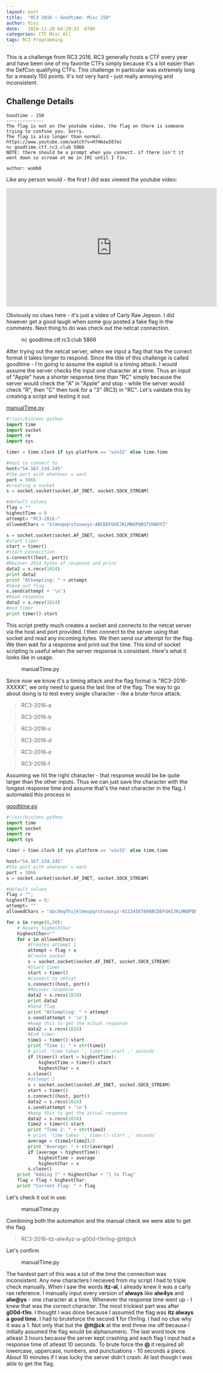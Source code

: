 ```yaml
---
layout: post
title:  "RC3 2016 ~ Goodtime: Misc 150"
author: Vivi
date:   2016-11-20 04:29:33 -0700
categories: CTF Misc All
tags: RC3 Programming
---	
```


This is a challenge from RC3 2016. RC3 generally hosts a CTF every year and have been one of my favorite CTFs simply because it's a lot easier than the DefCon qualifying CTFs. This challenge in particular was extremely long for a measly 150 points. It's not very hard - just really annoying and inconsistent.


**Challenge Details**
------------------

```
Goodtime - 150
--------------
The flag is not on the youtube video, the flag on there is someone trying to confuse you. Sorry.
The flag is also longer than normal.
https://www.youtube.com/watch?v=H7HmzwI67ec
nc goodtime.ctf.rc3.club 5866
NOTE: there should be a prompt when you connect. if there isn't it went down so scream at me in IRC until I fix.

author: wumb0
```

Like any person would - the first I did was viewed the youtube video:

<iframe width="560" height="315" src="https://www.youtube.com/embed/H7HmzwI67ec" frameborder="0" allowfullscreen></iframe>

Obviously no clues here - it's just a video of Carly Rae Jepson. I did however get a good laugh when some guy posted a fake flag in the comments. Next thing to do was check out the netcat connection.

<figure>
<script height="800" type="text/javascript" src="https://asciinema.org/a/93602.js" id="asciicast-93602" async ></script>
   <figcaption> nc goodtime.ctf.rc3.club 5866</figcaption>
</figure>

After trying out the netcat server, when we input a flag that has the correct format it takes longer to respond. Since the title of this challenge is called goodtime - I'm going to assume the exploit is a timing attack. I would assume the server checks the input one character at a time. Thus an input of "Apple" have a shorter response time than "RC" simply because the server would check the "A" in "Apple" and stop - while the server would check "R", then "C" then look for a "3" (RC3) in "RC". Let's validate this by creating a script and testing it out.

[manualTime.py]({{site.github.url}}/assets/rc3/goodtime/manualTime.py)


```python
#!/usr/bin/env python
import time
import socket
import re
import sys

timer = time.clock if sys.platform == 'win32' else time.time

#host to connect to
host="54.167.134.245"
#the port with whatever u want 
port = 5866
#creating a socket
s = socket.socket(socket.AF_INET, socket.SOCK_STREAM)

#default values
flag = ""
highestTime = 0
attempt= "RC3-2016-"
allowedChars = "klmnopqrstuvwxyz-ABCDEFGHIJKLMNOPQRSTUVWXYZ"

s = socket.socket(socket.AF_INET, socket.SOCK_STREAM)
#start timer
start = timer()
#start connecction
s.connect((host, port))
#Recover 2014 bytes of response and print
data2 = s.recv(1024)
print data2
print "Attempting: " + attempt
#Send out flag
s.send(attempt + '\n')
#Read response
data2 = s.recv(1024)
#end timer
print timer()-start
```

This script pretty much creates a socket and connects to the netcat server via the host and port provided. I then connect to the server using that socket and read any incoming bytes. We then send our attempt for the flag. We then wait for a response and print out the time. This kind of socket scripting is useful when the server response is consistant. Here's what it looks like in usage.

<figure>
<script height="800" type="text/javascript" src="https://asciinema.org/a/93604.js" id="asciicast-93604" async ></script>
   <figcaption>manualTime.py</figcaption>
</figure>

Since now we know it's a timing attack and the flag format is "RC3-2016-XXXXX", we only need to guess the last line of the flag. The way to go about doing is to test every single character - like a brute-force attack.

> RC3-2016-a

> RC3-2016-b

> RC3-2016-c

> RC3-2016-d

> RC3-2016-e

> RC3-2016-f

Assuming we hit the right character - that response would be be quite larger than the other inputs. Thus we can just save the character with the longest response time and assume that's the next character in the flag. I automated this process in 

[goodtime.py]({{site.github.url}}/assets/rc3/goodtime/goodtime.py)


```python
#!/usr/bin/env python
import time
import socket
import re
import sys

timer = time.clock if sys.platform == 'win32' else time.time

host="54.167.134.245"
#the port with whatever u want 
port = 5866
s = socket.socket(socket.AF_INET, socket.SOCK_STREAM)

#default values
flag = "";
highestTime = 0;
attempt= ""
allowedChars = "abcdegfhijklmnopqrstuvwxyz-0123456789ABCDEFGHIJKLMNOPQRSTUVWXYZ!@#$%^&*()"

for x in range(0,50):
	# Resets highestChar
	highestChar=""
	for x in allowedChars:
		#Creates attempt 1
		attempt = flag + x
		#Create socket
		s = socket.socket(socket.AF_INET, socket.SOCK_STREAM)
		#Start timer
		start = timer()
		#Connect to netcat
		s.connect((host, port))
		#Recover response
		data2 = s.recv(1024)
		print data2
		#Send flag
		print "Attempting: " + attempt
		s.send(attempt + '\n')
		#keep this to get the actual response
		data2 = s.recv(1024)
		#End timer
		time1 = timer()-start
		print "Time 1: " + str(time1)
		# print 'time taken ', timer()-start ,' seconds'
		if (timer()-start > highestTime):
			highestTime = timer()-start
			highestChar = x
		s.close()
		#attempt 2
		s = socket.socket(socket.AF_INET, socket.SOCK_STREAM)
		start = timer()
		s.connect((host, port))
		data2 = s.recv(1024)
		s.send(attempt + '\n')
		#keep this to get the actual response
		data2 = s.recv(1024)
		time2 = timer()-start
		print "Time 2: " + str(time2)
		# print 'time taken ', timer()-start ,' seconds'
		average = (time1+time2)/2
		print "Average: " + str(average)
		if (average > highestTime):
			highestTime = average
			highestChar = x
		s.close()
	print "Adding [" + highestChar + "] to flag"
	flag = flag + highestChar;
	print "Current Flag: " + flag
```

Let's check it out in use:

<figure>
<script height="800" type="text/javascript" src="https://asciinema.org/a/93590.js" id="asciicast-93590" async ></script>
   <figcaption>manualTime.py</figcaption>
</figure>

Combining both the automation and the manual check we were able to get the flag. 

> RC3-2016-itz-alw4yz-a-g00d-t1m1ng-@tt@ck

Let's confirm

<figure>
<script height="800" type="text/javascript" src="https://asciinema.org/a/93610.js" id="asciicast-93610" async ></script>
   <figcaption>manualTime.py</figcaption>
</figure>

The hardest part of this was a lot of the time the connection was inconsistent. Any new characters I recieved from my script I had to triple check manually. When I saw the words **itz-al**, I already knew it was a carly rae reference. I manually input every version of **always** like **alw4ys** and **alw@ys** - one character at a time. Whenever the response time went up - I knew that was the correct character. The most trickiest part was after **g00d-t1m**. I thought I was done because I assumed the flag was **itz always a good time.** I had to bruteforce the second **1** for t1m1ng. I had no clue why it was a 1. Not only that but the **@tt@ck** at the end threw me off because I initially assumed the flag would be alphanumeric. The last word took me atleast 3 hours because the server kept crashing and each flag I input had a response time of atleast 10 seconds. To brute force the **@** it required all lowercase, uppercase, numbers, and punctuations - 10 seconds a piece. About 10 minutes if I was lucky the server didn't crash. At last though I was able to get the flag.